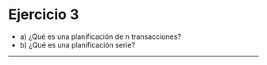 # Ejercicio 3
- a) ¿Qué es una planificación de n transacciones?
- b) ¿Qué es una planificación serie?

---
